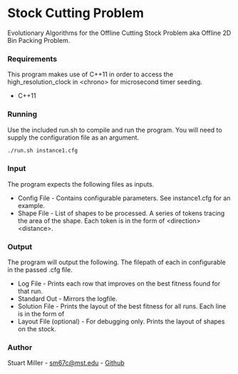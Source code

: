 # Stock Cutting Problem

Evolutionary Algorithms for the Offline Cutting Stock Problem aka Offline 2D Bin Packing Problem.

### Requirements

This program makes use of C++11 in order to access the high_resolution_clock in \<chrono\> for microsecond timer seeding.

* C++11

### Running

Use the included run.sh to compile and run the program. You will need to supply the configuration file as an argument.

```bash
./run.sh instance1.cfg
```

### Input

The program expects the following files as inputs.

* Config File - Contains configurable parameters. See instance1.cfg for an example.
* Shape File - List of shapes to be processed. A series of tokens tracing the area of the shape. Each token is in the form of \<direction\>\<distance\>.


### Output

The program will output the following. The filepath of each in configurable in the passed .cfg file.

* Log File - Prints each row that improves on the best fitness found for that run.
* Standard Out - Mirrors the logfile.
* Solution File - Prints the layout of the best fitness for all runs. Each line is in the form of <x><y><rotation>
* Layout File (optional) - For debugging only. Prints the layout of shapes on the stock.

### Author

Stuart Miller - sm67c@mst.edu - [Github](https://github.com/stewythe1st)
